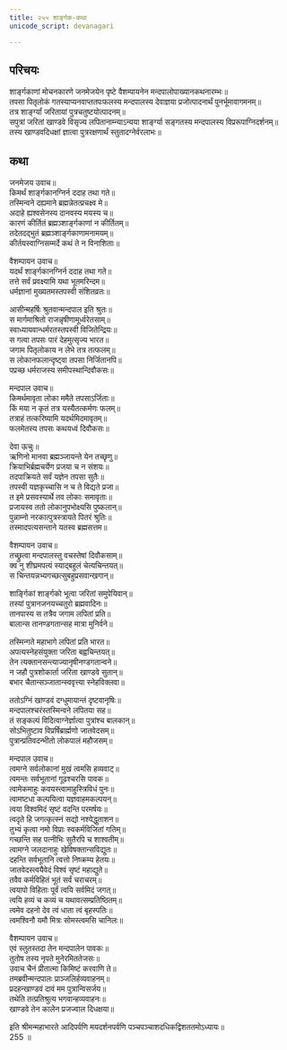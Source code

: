 ```yaml
---
title: २५५ शार्ङ्गक-कथा
unicode_script: devanagari

---
```


## परिचयः

शार्ङ्गकाणां मोचनकारणे जनमेजयेन पृष्टे वैशम्पायनेन मन्दपालोपाख्यानकथनारम्भः॥  
तपसा पितृलोकं गतस्याप्यनवाप्ततपःफलस्य मन्दपालस्य देवाज्ञया प्रजोत्पादनार्थं पुनर्भूमावागमनम्॥  
तत्र शार्ङ्ग्यां जरितायां पुत्रचतुष्टयोत्पादनम्॥  
सपुत्रां जरितां खाण्डवे विसृज्य लपितानाम्न्याऽन्यया शार्ङ्ग्या सङ्गतस्य मन्दपालस्य विप्ररूपाग्निदर्शनम्॥  
तस्य खाण्डवदिधक्षां ज्ञात्वा पुत्ररक्षणार्थं स्तुतादग्नेर्वरलाभः॥  

## कथा

जनमेजय उवाच॥  
किमर्थं शार्ङ्गकानग्निर्न ददाह तथा गते॥  
तस्मिन्वने दह्यमाने ब्रह्मन्नेतत्प्रचक्ष्व मे॥  
अदाहे ह्यश्वसेनस्य दानवस्य मयस्य च॥  
कारणं कीर्तितं ब्रह्मञ्शार्ङ्गकाणां न कीर्तितम्॥  
तदेतदद्भुतं ब्रह्मञ्शार्ङ्गकाणामनामयम्॥  
कीर्तयस्वाग्निसम्मर्दे कथं ते न विनाशिताः॥  

वैशम्पायन उवाच॥  
यदर्थं शार्ङ्गकानग्निर्न ददाह तथा गते॥  
तत्ते सर्वं प्रवक्ष्यामि यथा भूतमरिन्दम॥  
धर्मज्ञानां मुख्यतमस्तपस्वी संशितव्रतः॥  

आसीन्महर्षिः श्रुतवान्मन्दपाल इति श्रुतः॥  
स मार्गमाश्रितो राजन्नृषीणामूर्ध्वरेतसाम्॥  
स्वाध्यायवान्धर्मरतस्तपस्वी विजितेन्द्रियः॥  
स गत्वा तपसः पारं देहमुत्सृज्य भारत॥  
जगाम पितृलोकाय न लेभे तत्र तत्फलम्॥  
स लोकानफलान्दृष्ट्वा तपसा निर्जितानपि॥  
पप्रच्छ धर्मराजस्य समीपस्थान्दिवौकसः॥  

मन्दपाल उवाच॥  
किमर्थमावृता लोका ममैते तपसाऽर्जिताः॥  
किं मया न कृतं तत्र यस्यैतत्कर्मणः फलम्॥  
तत्राहं तत्करिष्यामि यदर्थमिदमावृतम्॥  
फलमेतस्य तपसः कथयध्वं दिवौकसः॥  

देवा ऊचुः॥  
ऋणिनो मानवा ब्रह्मञ्जायन्ते येन तच्छृणु॥  
क्रियाभिर्ब्रह्मचर्येण प्रजया च न संशयः॥  
तदपाक्रियते सर्वं यज्ञेन तपसा सुतैः॥  
तपस्वी यज्ञकृच्चासि न च ते विद्यते प्रजा॥  
त इमे प्रसवस्यार्थे तव लोकाः समावृताः॥  
प्रजायस्व ततो लोकानुपभोक्ष्यसि पुष्कलान्॥  
पुन्नाम्नो नरकात्पुत्रस्त्रायते पितरं श्रुतिः॥  
तस्मादपत्यसन्ताने यतस्व ब्रह्मसत्तम॥  

वैशम्पायन उवाच॥  
तच्छ्रुत्वा मन्दपालस्तु वचस्तेषां दिवौकसाम्॥  
क्व नु शीघ्रमपत्यं स्याद्बहुलं चेत्यचिन्तयत्॥  
स चिन्तयन्नभ्यगच्छत्सुबहुप्रसवान्खगान्॥  

शार्ङ्गिकां शार्ङ्गको भूत्वा जरितां समुपेयिवान्॥  
तस्यां पुत्रानजनयच्चतुरो ब्रह्मवादिनः॥  
तानपास्य स तत्रैव जगाम लपितां प्रति॥  
बालान्स तानण्डगतान्सह मात्रा मुनिर्वने॥  

तस्मिन्गते महाभागे लपितां प्रति भारत॥  
अपत्यस्नेहसंयुक्ता जरिता बह्वचिन्तयत्॥  
तेन त्यक्तानसन्त्याज्यानृषीनण्डगतान्वने॥  
न जहौ पुत्रशोकार्ता जरिता खाण्डवे सुतान्॥  
बभार चैतान्सञ्जातान्स्ववृत्त्या स्नेहविक्लवा॥  

ततोऽग्निं खाण्डवं दग्धुमायान्तं दृष्टवानृषिः॥  
मन्दपालश्चरंस्तस्मिन्वने लपितया सह॥  
तं सङ्कल्पं विदित्वाग्नेर्ज्ञात्वा पुत्रांश्च बालकान्॥  
सोऽभितुष्टाव विप्रर्षिब्रार्ह्मणो जातवेदसम्॥  
पुत्रान्प्रतिवदन्भीतो लोकपालं महौजसम्॥  

मन्दपाल उवाच॥  
त्वमग्ने सर्वलोकानां मुखं त्वमसि हव्यवाट्॥  
त्वमन्तः सर्वभूतानां गूढश्चरसि पावक॥  
त्वामेकमाहुः कवयस्त्वामाहुस्त्रिविधं पुनः॥  
त्वामष्टधा कल्पयित्वा यज्ञवाहमकल्पयन्॥  
त्वया विश्वमिदं सृष्टं वदन्ति परमर्षयः॥  
त्वदृते हि जगत्कृत्स्नं सद्यो नश्येद्धुताशन॥  
तुभ्यं कृत्वा नमो विप्राः स्वकर्मविजितां गतिम्॥  
गच्छन्ति सह पत्नीभिः सुतैरपि च शाश्वतीम्॥  
त्वामग्ने जलदानाहुः खेविषक्तान्सविद्युतः॥  
दहन्ति सर्वभूतानि त्वत्तो निष्क्रम्य हेतयः॥  
जातवेदस्त्वयैवेदं विश्वं सृष्टं महाद्युते॥  
तवैव कर्मविहितं भूतं सर्वं चराचरम्॥  
त्वयापो विहिताः पूर्वं त्वयि सर्वमिदं जगत्॥  
त्वयि हव्यं च कव्यं च यथावत्सम्प्रतिष्ठितम्॥  
त्वमेव दहनो देव त्वं धाता त्वं बृहस्पतिः॥  
त्वमश्विनौ यमौ मित्रः सोमस्त्वमसि चानिलः॥  

वैशम्पायन उवाच॥  
एवं स्तुतस्तदा तेन मन्दपालेन पावकः॥  
तुतोष तस्य नृपते मुनेरमिततेजसः॥  
उवाच चैनं प्रीतात्मा किमिष्टं करवाणि ते॥  
तमब्रवीन्मन्दपालः प्राञ्जलिर्हव्यवाहनम्॥  
प्रदहन्खाण्डवं दावं मम पुत्रान्विसर्जय॥  
तथेति तत्प्रतिश्रुत्य भगवान्हव्यवाहनः॥  
खाण्डवे तेन कालेन प्रजज्वाल दिधक्षया॥  

इति श्रीमन्महाभारते आदिपर्वणि मयदर्शनपर्वणि पञ्चपञ्चाशदधिकद्विशततमोऽध्यायः॥  
255 ॥